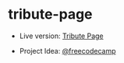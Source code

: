 # tribute-page

- Live version: [Tribute Page](https://tribute-page-gsindar.vercel.app)

- Project Idea: [@freecodecamp](https://www.freecodecamp.org/)

